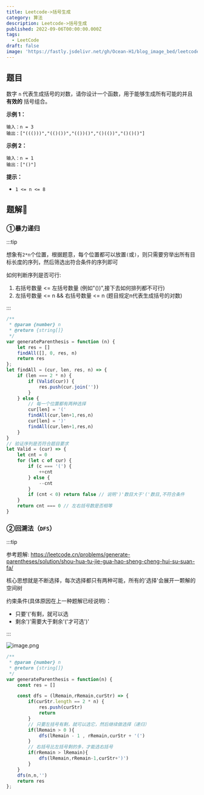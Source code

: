 ```yaml
---
title: Leetcode->括号生成
category: 算法
description: Leetcode->括号生成
published: 2022-09-06T00:00:00.000Z
tags:
  - LeetCode
draft: false
image: 'https://fastly.jsdelivr.net/gh/Ocean-H1/blog_image_bed/leetcode.png'
---
```


## 题目

数字 `n` 代表生成括号的对数，请你设计一个函数，用于能够生成所有可能的并且 **有效的** 括号组合。

**示例 1：**

```
输入：n = 3
输出：["((()))","(()())","(())()","()(())","()()()"]
```

**示例 2：**

```
输入：n = 1
输出：["()"]
```

**提示：**

- `1 <= n <= 8`

## 题解:key:

### ①暴力递归

:::tip

​	想象有`2*n`个位置，根据题意，每个位置都可以放置`(`或`)`，则只需要穷举出所有目标长度的序列，然后筛选出符合条件的序列即可

如何判断序列是否可行:

1. 右括号数量 <= 左括号数量 (例如"())",接下去如何排列都不可行)
2. 左括号数量 <= n && 右括号数量 <= n (题目规定n代表生成括号的对数)

:::

```javascript
/**
 * @param {number} n
 * @return {string[]}
 */
var generateParenthesis = function (n) {
    let res = []
    findAll([], 0, res, n)
    return res
};
let findAll = (cur, len, res, n) => {
    if (len === 2 * n) {
        if (Valid(cur)) {
            res.push(cur.join(''))
        }
    } else {
        // 每一个位置都有两种选择
        cur[len] = '('
        findAll(cur,len+1,res,n)
        cur[len] = ')'
        findAll(cur,len+1,res,n)
    }
}
// 验证序列是否符合题目要求
let Valid = (cur) => {
    let cnt = 0
    for (let c of cur) {
        if (c === '(') {
            ++cnt
        } else {
            --cnt
        }
        if (cnt < 0) return false // 说明')'数目大于'('数目,不符合条件
    }
    return cnt === 0 // 左右括号数是否相等
}
```

### ②回溯法（`DFS`）

:::tip

参考题解: https://leetcode.cn/problems/generate-parentheses/solution/shou-hua-tu-jie-gua-hao-sheng-cheng-hui-su-suan-fa/

核心思想就是不断选择，每次选择都只有两种可能，所有的'选择'会展开一颗解的空间树

约束条件(具体原因在上一种题解已经说明)：

* 只要'('有剩，就可以选
* 剩余')'需要大于剩余'('才可选')'

:::

![image.png](https://pic.leetcode-cn.com/1600428729-tjBQsP-image.png)

```javascript
/**
 * @param {number} n
 * @return {string[]}
 */
var generateParenthesis = function(n) {
    const res = []

    const dfs = (lRemain,rRemain,curStr) => {
        if(curStr.length == 2 * n) {
            res.push(curStr)
            return
        }
        // 只要左括号有剩，就可以选它，然后继续做选择（递归）
        if(lRemain > 0 ){
            dfs(lRemain - 1 , rRemain,curStr + '(')
        }
        // 右括号比左括号剩的多，才能选右括号
        if(rRemain > lRemain){
            dfs(lRemain,rRemain-1,curStr+')')
        }
    }
    dfs(n,n,'')
    return res
};
```
